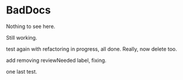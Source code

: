 # BadDocs

Nothing to see here.

Still working.

test again with refactoring in progress, all done.  Really, now delete too.

add removing reviewNeeded label, fixing.

one last test.

